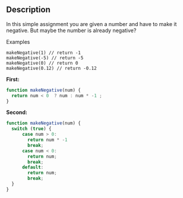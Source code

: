 ## Description
In this simple assignment you are given a number and have to make it negative. But maybe the number is already negative?

Examples

```
makeNegative(1) // return -1
makeNegative(-5) // return -5
makeNegative(0) // return 0
makeNegative(0.12) // return -0.12
```  

**First:**

```javascript
function makeNegative(num) {
  return num < 0  ? num : num * -1 ;
}
```

**Second:**

```javascript
function makeNegative(num) {
  switch (true) {
      case num > 0:
        return num * -1
        break;
      case num < 0:
        return num;
        break;
      default:
        return num;
		break;
  }
}

```
